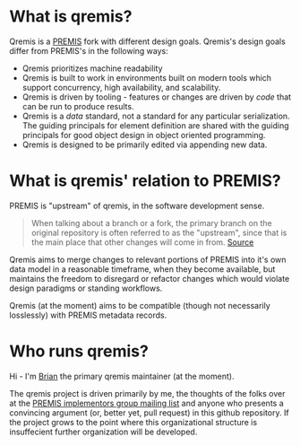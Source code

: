 # What is qremis?

Qremis is a [PREMIS](http://www.loc.gov/standards/premis/) fork with different design goals. Qremis's design goals differ from PREMIS's in the following ways:

- Qremis prioritizes machine readability
- Qremis is built to work in environments built on modern tools which support concurrency, high availability, and scalability.
- Qremis is driven by tooling - features or changes are driven by _code_ that can be run to produce results.
- Qremis is a _data_ standard, not a standard for any particular serialization. The guiding principals for element definition are shared with the guiding principals for good object design in object oriented programming.
- Qremis is designed to be primarily edited via appending new data.

# What is qremis' relation to PREMIS?

PREMIS is "upstream" of qremis, in the software development sense.

> When talking about a branch or a fork, the primary branch on the original repository is often referred to as the "upstream", since that is the main place that other changes will come in from.
[Source](https://help.github.com/articles/github-glossary/)

Qremis aims to merge changes to relevant portions of PREMIS into it's own data model in a reasonable timeframe, when they become available, but maintains the freedom to disregard or refactor changes which would violate design paradigms or standing workflows.

Qremis (at the moment) aims to be compatible (though not necessarily losslessly) with PREMIS metadata records.

# Who runs qremis?

Hi - I'm [Brian](mailto:balsamo@uchicago.edu) the primary qremis maintainer (at the moment).

The qremis project is driven primarily by me, the thoughts of the folks over at the [PREMIS implementors group mailing list](https://www.loc.gov/standards/premis/pig.html) and anyone who presents a convincing argument (or, better yet, pull request) in this github repository. If the project grows to the point where this organizational structure is insuffecient further organization will be developed.
